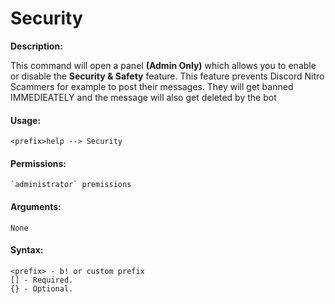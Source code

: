 # Security&#x20;

**Description:**

This command will open a panel **(Admin Only)** which allows you to enable or disable the **Security & Safety** feature. This feature prevents Discord Nitro Scammers for example to post their messages. They will get banned IMMEDIEATELY and the message will also get deleted by the bot

#### Usage:

```
<prefix>help --> Security
```

#### Permissions:

```
`administrator` premissions
```

#### Arguments:

```
None
```

#### Syntax:

```
<prefix> - b! or custom prefix
[] - Required.
{} - Optional.
```
